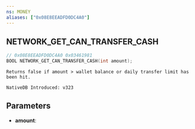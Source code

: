 ```yaml
---
ns: MONEY
aliases: ["0x08E8EEADFD0DC4A0"]
---
```

## NETWORK_GET_CAN_TRANSFER_CASH

```c
// 0x08E8EEADFD0DC4A0 0x03461981
BOOL NETWORK_GET_CAN_TRANSFER_CASH(int amount);
```

```
Returns false if amount > wallet balance or daily transfer limit has been hit.

NativeDB Introduced: v323
```

## Parameters
* **amount**:
